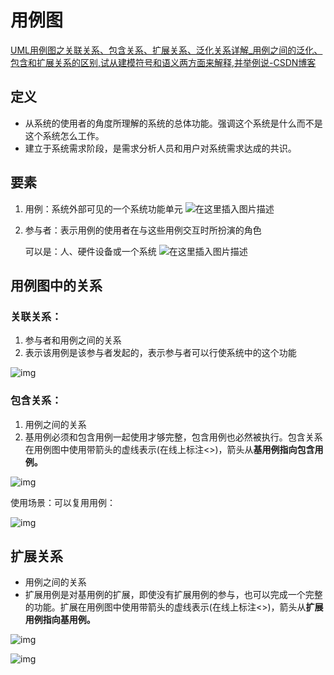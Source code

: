 # 用例图

[UML用例图之关联关系、包含关系、扩展关系、泛化关系详解_用例之间的泛化、包含和扩展关系的区别,试从建模符号和语义两方面来解释,并举例说-CSDN博客](https://blog.csdn.net/weixin_43514899/article/details/111564250)

## 定义

- 从系统的使用者的角度所理解的系统的总体功能。强调这个系统是什么而不是这个系统怎么工作。
- 建立于系统需求阶段，是需求分析人员和用户对系统需求达成的共识。

## 要素

1. 用例：系统外部可见的一个系统功能单元
   ![在这里插入图片描述](https://i-blog.csdnimg.cn/blog_migrate/2371cd7a9c895e33787a3c02697dfd05.png#pic_center)

2. 参与者：表示用例的使用者在与这些用例交互时所扮演的角色

   可以是：人、硬件设备或一个系统
   ![在这里插入图片描述](https://i-blog.csdnimg.cn/blog_migrate/2f9a8ea2a680c45f261f59411d8a27eb.png#pic_center)

## 用例图中的关系

### 关联关系：

1. 参与者和用例之间的关系
2. 表示该用例是该参与者发起的，表示参与者可以行使系统中的这个功能

![img](https://i-blog.csdnimg.cn/blog_migrate/51da323aac742830257d59c02c9edead.png#pic_center)

### 包含关系：

1. 用例之间的关系
2. 基用例必须和包含用例一起使用才够完整，包含用例也必然被执行。包含关系在用例图中使用带箭头的虚线表示(在线上标注<>)，箭头从**基用例指向包含用例。**

![img](https://i-blog.csdnimg.cn/blog_migrate/ef1f40d6875794de9d0f97dd5d083932.png#pic_center)

使用场景：可以复用用例：

![img](https://i-blog.csdnimg.cn/blog_migrate/32cc1a5f0b47cb0d0c5c09392ab0090a.png#pic_center)

## 扩展关系

- 用例之间的关系
- 扩展用例是对基用例的扩展，即使没有扩展用例的参与，也可以完成一个完整的功能。扩展在用例图中使用带箭头的虚线表示(在线上标注<>)，箭头从**扩展用例指向基用例。**

![img](https://i-blog.csdnimg.cn/blog_migrate/e1cc65bd3273e8680284271f8f5e3a52.png#pic_center)

![img](https://i-blog.csdnimg.cn/blog_migrate/7df7d7b56dac3d86d00dfd3fcd4e2193.png#pic_center)